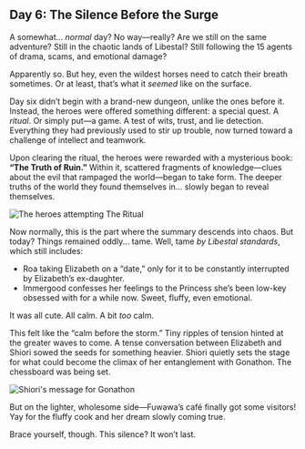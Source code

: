 ## Day 6: The Silence Before the Surge

A somewhat… _normal_ day? No way—really? Are we still on the same adventure? Still in the chaotic lands of Libestal? Still following the 15 agents of drama, scams, and emotional damage?

Apparently so. But hey, even the wildest horses need to catch their breath sometimes. Or at least, that’s what it _seemed_ like on the surface.

Day six didn’t begin with a brand-new dungeon, unlike the ones before it. Instead, the heroes were offered something different: a special quest. A _ritual_. Or simply put—a game. A test of wits, trust, and lie detection. Everything they had previously used to stir up trouble, now turned toward a challenge of intellect and teamwork.

Upon clearing the ritual, the heroes were rewarded with a mysterious book: **“The Truth of Ruin.”** Within it, scattered fragments of knowledge—clues about the evil that rampaged the world—began to take form. The deeper truths of the world they found themselves in… slowly began to reveal themselves.

![The heroes attempting The Ritual](/images-opt/ritual.webp)

Now normally, this is the part where the summary descends into chaos. But today? Things remained oddly... tame. Well, tame _by Libestal standards_, which still includes:

- Roa taking Elizabeth on a “date,” only for it to be constantly interrupted by Elizabeth’s ex-daughter.
- Immergood confesses her feelings to the Princess she’s been low-key obsessed with for a while now. Sweet, fluffy, even emotional.

It was all cute. All calm. A bit _too_ calm.

This felt like the “calm before the storm.” Tiny ripples of tension hinted at the greater waves to come. A tense conversation between Elizabeth and Shiori sowed the seeds for something heavier. Shiori quietly sets the stage for what could become the climax of her entanglement with Gonathon. The chessboard was being set.

![Shiori's message for Gonathon](/images-opt/to-gonathon.webp)

But on the lighter, wholesome side—Fuwawa’s café finally got some visitors! Yay for the fluffy cook and her dream slowly coming true.

Brace yourself, though. This silence? It won’t last.
